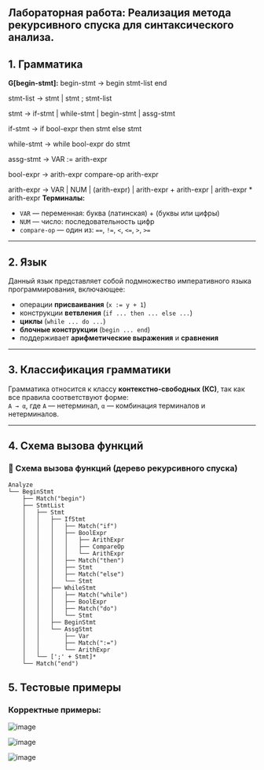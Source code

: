 ## Лабораторная работа:  Реализация метода рекурсивного спуска для синтаксического анализа.

## 1. Грамматика

**G[begin-stmt]:**
begin-stmt → begin stmt-list end

stmt-list → stmt | stmt ; stmt-list

stmt → if-stmt | while-stmt | begin-stmt | assg-stmt

if-stmt → if bool-expr then stmt else stmt

while-stmt → while bool-expr do stmt

assg-stmt → VAR := arith-expr

bool-expr → arith-expr compare-op arith-expr

arith-expr → VAR | NUM | (arith-expr) | arith-expr + arith-expr | arith-expr * arith-expr
**Терминалы:**
- `VAR` — переменная: буква (латинская) + (буквы или цифры)  
- `NUM` — число: последовательность цифр  
- `compare-op` — один из: `==`, `!=`, `<`, `<=`, `>`, `>=`

---

## 2. Язык

Данный язык представляет собой подмножество императивного языка программирования, включающее:

- операции **присваивания** (`x := y + 1`)
- конструкции **ветвления** (`if ... then ... else ...`)
- **циклы** (`while ... do ...`)
- **блочные конструкции** (`begin ... end`)
- поддерживает **арифметические выражения** и **сравнения**

---

## 3. Классификация грамматики

Грамматика относится к классу **контекстно-свободных (КС)**, так как все правила соответствуют форме:  
`A → α`, где `A` — нетерминал, `α` — комбинация терминалов и нетерминалов.

---

## 4. Схема вызова функций

### 🔧 Схема вызова функций (дерево рекурсивного спуска)

```text
Analyze
└── BeginStmt
    ├── Match("begin")
    ├── StmtList
    │   ├── Stmt
    │   │   ├── IfStmt
    │   │   │   ├── Match("if")
    │   │   │   ├── BoolExpr
    │   │   │   │   ├── ArithExpr
    │   │   │   │   ├── CompareOp
    │   │   │   │   └── ArithExpr
    │   │   │   ├── Match("then")
    │   │   │   ├── Stmt
    │   │   │   ├── Match("else")
    │   │   │   └── Stmt
    │   │   ├── WhileStmt
    │   │   │   ├── Match("while")
    │   │   │   ├── BoolExpr
    │   │   │   ├── Match("do")
    │   │   │   └── Stmt
    │   │   ├── BeginStmt
    │   │   └── AssgStmt
    │   │       ├── Var
    │   │       ├── Match(":=")
    │   │       └── ArithExpr
    │   └── [';' + Stmt]*
    └── Match("end")

```

## 5. Тестовые примеры

### Корректные примеры:

![image](https://github.com/user-attachments/assets/36dee01e-547a-4e6f-91a9-66d070b30001)

![image](https://github.com/user-attachments/assets/f94e9c94-78a0-4751-b401-ebd31e122467)

![image](https://github.com/user-attachments/assets/c6605444-5059-430c-98cd-9374707a72a1)



